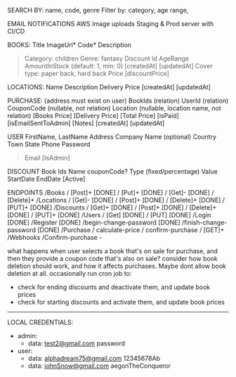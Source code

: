 SEARCH BY: name, code, genre
Filter by: category, age range, 

EMAIL NOTIFICATIONS
AWS Image uploads
Staging & Prod server with CI/CD

BOOKS: 
Title
ImageUrl*
Code*
Description 
> Category: children
> Genre: fantasy
> Discount Id
> AgeRange
AmountInStock (default: 1, min: 0)
[createdAt]
[updatedAt]
Cover type: paper back, hard back
Price
[discountPrice]

LOCATIONS:
Name
Description
Delivery Price
[createdAt]
[updatedAt]

PURCHASE: (address must exist on user)
BookIds (relation)
UserId (relation)
CouponCode (nullable, not relation)
Location (nullable, location name, not relation)
[Books Price]
[Delivery Price]
[Total Price]
[isPaid]
[isEmailSentToAdmin]
[Notes]
[createdAt]
[updatedAt]

USER
FirstName, LastName
Address
Company Name (optional)
Country
Town
State
Phone
Password
> Email
[IsAdmin]

DISCOUNT
Book Ids
Name
couponCode?
Type (fixed/percentage)
Value
StartDate
EndDate
[Active]


ENDPOINTS
/Books
  / [Post]+ [DONE]
  / [Put]+ [DONE]
  / [Get]- [DONE]
  / [Delete]+
/Locations
  / [Get]- [DONE]
  / [Post]+ [DONE]
  / [Delete]+ [DONE]
  / [PUT]+ [DONE]
/Discounts
  / [Get]+ [DONE]
  / [Post]+ [DONE]
  / [Delete]+ [DONE]
  / [PUT]+ [DONE]
/Users
  / [Get] [DONE]
  / [PUT] [DONE]
  /Login [DONE]
  /Register [DONE]
  /begin-change-password [DONE]
  /finish-change-password [DONE]
/Purchase
  / calculate-price 
  / confirm-purchase
  / [GET]+
/Webhooks
  /Confirm-purchase -
 

what happens when user selects a book that's on sale for purchase, and then they provide a coupon code that's also on sale?
consider how book deletion should work, and how it affects purchases. Maybe dont allow book deletion at all.
occasionally run cron job to:
  - check for ending discounts and deactivate them, and update book prices
  - check for starting discounts and activate them, and update book prices

___
LOCAL CREDENTIALS:
- admin:
  - data: test2@gmail.com password
- user:
  - data: alphadream75@gmail.com 12345678Ab
  - data: johnSnow@gmail.com aegonTheConqueror